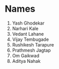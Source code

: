 # Names

1. Yash Ghodekar
2. Narhari Kale
3. Vedant Lahane
4. Vijay Tembugade
5. Rushikesh Tarapure
6. Prathmesh Jagtap
7. Om Gaikwad
8. Aditya Nahak
